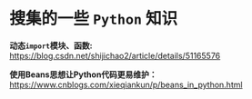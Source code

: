 # 搜集的一些 `Python` 知识

**动态`import`模块、函数:**
https://blog.csdn.net/shijichao2/article/details/51165576

**使用Beans思想让Python代码更易维护：**
https://www.cnblogs.com/xieqiankun/p/beans_in_python.html
